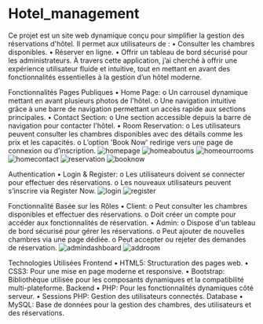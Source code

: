 # Hotel_management
Ce projet est un site web dynamique conçu pour simplifier la gestion des réservations d'hôtel. Il permet aux utilisateurs de :
•	Consulter les chambres disponibles.
•	Réserver en ligne.
•	Offrir un tableau de bord sécurisé pour les administrateurs.
À travers cette application, j’ai cherché à offrir une expérience utilisateur fluide et intuitive, tout en mettant en avant des fonctionnalités essentielles à la gestion d’un hôtel moderne.

Fonctionnalités
Pages Publiques
•	Home Page:
o	Un carrousel dynamique mettant en avant plusieurs photos de l'hôtel.
o	Une navigation intuitive grâce à une barre de navigation permettant un accès rapide aux sections principales.
•	Contact Section:
o	Une section accessible depuis la barre de navigation pour contacter l'hôtel.
•	Room Reservation:
o	Les utilisateurs peuvent consulter les chambres disponibles avec des détails comme les prix et les capacités.
o	L’option 'Book Now' redirige vers une page de connexion ou d’inscription.
![homepage](https://github.com/user-attachments/assets/e5a6b7dc-c498-4cd3-a3b9-2e165c7fe7d3)
![homeaboutus](https://github.com/user-attachments/assets/628e896d-a9db-4bc2-b01b-30267a543951)
![homeourrooms](https://github.com/user-attachments/assets/ce6edc0c-4c11-4b81-86d0-1a8faaed52b8)
![homecontact](https://github.com/user-attachments/assets/191b2e12-d905-4232-815d-1f421ab3f461)
![reservation](https://github.com/user-attachments/assets/0356225a-f58b-4cbf-8a4a-792750645118)
![booknow](https://github.com/user-attachments/assets/2c64ead1-22c3-465f-a256-64ee81305a87)

Authentication
•	Login & Register:
o	Les utilisateurs doivent se connecter pour effectuer des réservations.
o	Les nouveaux utilisateurs peuvent s’inscrire via Register Now.
![login](https://github.com/user-attachments/assets/4ff5d0a5-1d53-4150-b784-81b11d90f0e6)
![register](https://github.com/user-attachments/assets/e0d4991b-31f8-4edb-85f7-4af57edb42ba)

Fonctionnalité Basée sur les Rôles
•	Client:
o	Peut consulter les chambres disponibles et effectuer des réservations.
o	Doit créer un compte pour accéder aux fonctionnalités de réservation.
•	Admin:
o	Dispose d'un tableau de bord sécurisé pour gérer les réservations.
o	Peut ajouter de nouvelles chambres via une page dédiée.
o	Peut accepter ou rejeter des demandes de réservation.
![admindashboard](https://github.com/user-attachments/assets/447b980e-bcdd-4f49-a5ab-504db2e6cd61)
![addroom](https://github.com/user-attachments/assets/1dea5f76-4faa-4242-a1dc-c1a642c06a20)


Technologies Utilisées
Frontend
•	HTML5: Structuration des pages web.
•	CSS3: Pour une mise en page moderne et responsive.
•	Bootstrap: Bibliothèque utilisée pour les composants dynamiques et la compatibilité multi-plateforme.
Backend
•	PHP: Pour les fonctionnalités dynamiques côté serveur.
•	Sessions PHP: Gestion des utilisateurs connectés.
Database
•	MySQL: Base de données pour la gestion des chambres, des utilisateurs et des réservations.


